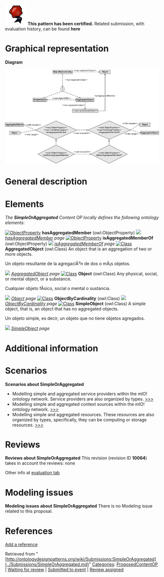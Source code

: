 [![](../images/thumb/b/b5/Certified.png/70px-Certified.png)](../Image/Certified.png.md "Certified.png") __This pattern has been certified.__
Related submission, with evaluation history, can be found __here__





#  Graphical representation


__Diagram__




[![Image:CP-SoA-01v1.jpg](../images/f/f5/CP-SoA-01v1.jpg)](../Image/CP-SoA-01v1.jpg.md "Image:CP-SoA-01v1.jpg")




#  General description


  




#  Elements


_The __SimpleOrAggregated__ Content OP locally defines the following ontology elements:_



[![ObjectProperty](../../images/thumb/c/c3/ObjectProperty.gif/20px-ObjectProperty.gif)](../Image/ObjectProperty.gif.md "ObjectProperty") __hasAggregatedMember__ (owl:ObjectProperty) 
 [![](../../../../../../images/thumb/8/87/ArrowRight.gif/11px-ArrowRight.gif)](../Image/ArrowRight.gif.md "ArrowRight.gif") _[hasAggregatedMember](../Submissions/SimpleOrAggregated/hasAggregatedMember.md "Submissions:SimpleOrAggregated/hasAggregatedMember") page_
[![ObjectProperty](../../images/thumb/c/c3/ObjectProperty.gif/20px-ObjectProperty.gif)](../Image/ObjectProperty.gif.md "ObjectProperty") __isAggregatedMemberOf__ (owl:ObjectProperty) 
 [![](../../../../../../images/thumb/8/87/ArrowRight.gif/11px-ArrowRight.gif)](../Image/ArrowRight.gif.md "ArrowRight.gif") _[isAggregatedMemberOf](../Submissions/SimpleOrAggregated/isAggregatedMemberOf.md "Submissions:SimpleOrAggregated/isAggregatedMemberOf") page_
[![Class](../../../../images/thumb/2/27/Class.gif/20px-Class.gif)](../Image/Class.gif.md "Class") __AggregatedObject__ (owl:Class) An object that is an aggregation of two or more objects.
  



Un objeto resultante de la agregaciÃ³n de dos o mÃ¡s objetos. 



 [![](../../../../../../images/thumb/8/87/ArrowRight.gif/11px-ArrowRight.gif)](../Image/ArrowRight.gif.md "ArrowRight.gif") _[AggregatedObject](../Submissions/SimpleOrAggregated/AggregatedObject.md "Submissions:SimpleOrAggregated/AggregatedObject") page_
[![Class](../../../../images/thumb/2/27/Class.gif/20px-Class.gif)](../Image/Class.gif.md "Class") __Object__ (owl:Class) Any physical, social, or mental object, or a substance.
  



Cualquier objeto fÃ­sico, social o mental o sustancia. 



 [![](../../../../../../images/thumb/8/87/ArrowRight.gif/11px-ArrowRight.gif)](../Image/ArrowRight.gif.md "ArrowRight.gif") _[Object](../Submissions/SimpleOrAggregated/Object.md "Submissions:SimpleOrAggregated/Object") page_
[![Class](../../../../images/thumb/2/27/Class.gif/20px-Class.gif)](../Image/Class.gif.md "Class") __ObjectByCardinality__ (owl:Class) 
 [![](../../../../../../images/thumb/8/87/ArrowRight.gif/11px-ArrowRight.gif)](../Image/ArrowRight.gif.md "ArrowRight.gif") _[ObjectByCardinality](../Submissions/SimpleOrAggregated/ObjectByCardinality.md "Submissions:SimpleOrAggregated/ObjectByCardinality") page_
[![Class](../../../../images/thumb/2/27/Class.gif/20px-Class.gif)](../Image/Class.gif.md "Class") __SimpleObject__ (owl:Class) A simple object, that is, an object that has no aggregated objects.
  



Un objeto simple, es decir, un objeto que no tiene objetos agregados. 



 [![](../../../../../../images/thumb/8/87/ArrowRight.gif/11px-ArrowRight.gif)](../Image/ArrowRight.gif.md "ArrowRight.gif") _[SimpleObject](../Submissions/SimpleOrAggregated/SimpleObject.md "Submissions:SimpleOrAggregated/SimpleObject") page_
#  Additional information


#  Scenarios



__Scenarios about SimpleOrAggregated__
* Modelling simple and aggregated service providers within the mIO! ontology network. Service providers are also organized by types. [>>>](../Submissions/SimpleOrAggregated/Scenario_1.md "http://ontologydesignpatterns.org/wiki/Submissions:SimpleOrAggregated/Scenario_1")
* Modelling simple and aggregated context sources within the mIO! ontology network. [>>>](../Submissions/SimpleOrAggregated/Scenario_2.md "http://ontologydesignpatterns.org/wiki/Submissions:SimpleOrAggregated/Scenario_2")
* Modelling simple and aggregated resources. These resources are also organized by types, specifically, they can be computing or storage resources. [>>>](../Submissions/SimpleOrAggregated/Scenario_3.md "http://ontologydesignpatterns.org/wiki/Submissions:SimpleOrAggregated/Scenario_3")



#  Reviews



__Reviews about SimpleOrAggregated__
This revision (revision ID __10064__) takes in account the reviews: none


Other info at [evaluation tab](http://ontologydesignpatterns.org/wiki/index.php?title=Submissions:SimpleOrAggregated&action=evaluation "http://ontologydesignpatterns.org/wiki/index.php?title=Submissions:SimpleOrAggregated&action=evaluation")




  




#  Modeling issues



__Modeling issues about SimpleOrAggregated__
There is no Modeling issue related to this proposal.




  




#  References


[Add a reference](index.php@title=Odp%253AAdd_reference&subject=../Submissions/SimpleOrAggregated.md "http://ontologydesignpatterns.org/wiki/index.php?title=Odp:Add_reference&subject=Submissions%3ASimpleOrAggregated")


  






Retrieved from "[http://ontologydesignpatterns.org/wiki/Submissions:SimpleOrAggregated](../Submissions/SimpleOrAggregated.md)"
 [Categories](http://ontologydesignpatterns.org/wiki/Special:Categories "Special:Categories"): [ProposedContentOP](../Category/ProposedContentOP.md "Category:ProposedContentOP") | [Waiting for review](../Category/Waiting_for_review.md "Category:Waiting for review") | [Submitted to event](../Category/Submitted_to_event.md "Category:Submitted to event") | [Review assigned](../Category/Review_assigned.md "Category:Review assigned")